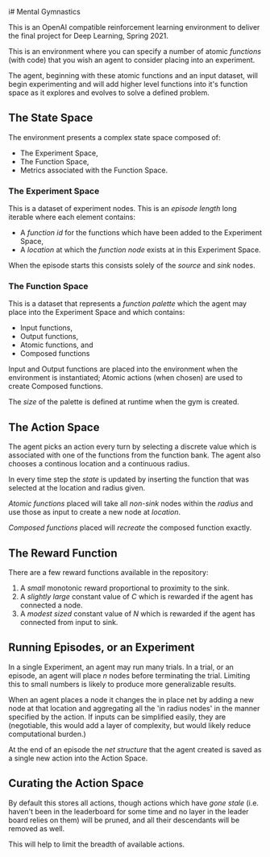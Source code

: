 i# Mental Gymnastics

This is an OpenAI compatible reinforcement learning environment to deliver the final project for Deep Learning, Spring 2021.

This is an environment where you can specify a number of atomic *functions* (with code) that you wish an agent to consider placing into an experiment.

The agent, beginning with these atomic functions and an input dataset, will begin experimenting and will add higher level functions into it's function space as it explores and evolves to solve a defined problem.

## The State Space

The environment presents a complex state space composed of:

* The Experiment Space,
* The Function Space,
* Metrics associated with the Function Space.

### The Experiment Space

This is a dataset of experiment nodes. This is an *episode length* long iterable where each element contains:

* A *function id* for the functions which have been added to the Experiment Space,
* A *location* at which the *function node* exists at in this Experiment Space.

When the episode starts this consists solely of the *source* and *sink* nodes.

### The Function Space

This is a dataset that represents a *function palette* which the agent may place into the Experiment Space and which contains:

* Input functions,
* Output functions,
* Atomic functions, and
* Composed functions

Input and Output functions are placed into the environment when the environment is instantiated; Atomic actions (when chosen) are used to create Composed functions.

The *size* of the palette is defined at runtime when the gym is created.

## The Action Space

The agent picks an action every turn by selecting a discrete value which is associated with one of the functions from the function bank.
The agent also chooses a continous location and a continuous radius.

In every time step the *state* is updated by inserting the function that was selected at the location and radius given.

*Atomic functions* placed will take all *non-sink* nodes within the *radius* and use those as input to create a new node at *location*.

*Composed functions* placed will *recreate* the composed function exactly.

## The Reward Function

There are a few reward functions available in the repository:

1. A *small* monotonic reward proportional to proximity to the sink.
2. A *slightly large* constant value of *C* which is rewarded if the agent has connected a node.
3. A *modest sized* constant value of *N* which is rewarded if the agent has connected from input to sink.

## Running Episodes, or an Experiment

In a single Experiment, an agent may run many trials. In a trial, or an episode, an agent will place *n* nodes before terminating the trial.
Limiting this to small numbers is likely to produce more generalizable results.

When an agent places a node it changes the in place net by adding a new node at that location and aggregating all the 'in radius nodes' in the manner specified by the action. If inputs can be simplified easily, they are (negotiable, this would add a layer of complexity, but would likely reduce computational burden.)

At the end of an episode the *net structure* that the agent created is saved as a single new action into the Action Space.


## Curating the Action Space

By default this stores all actions, though actions which have *gone stale* (i.e. haven't been in the leaderboard for some time and no layer in the leader board relies on them) will be pruned, and all their descendants will be removed as well.

This will help to limit the breadth of available actions.
